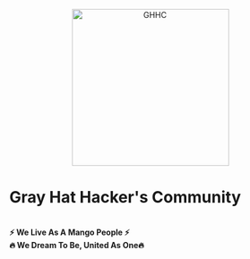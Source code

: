 
<p align="center"> <a href="#"><img title="GHHC" src="https://user-images.githubusercontent.com/80751079/119657947-666bcf00-be4e-11eb-81b6-8177ee7d7c98.png" height="280" width="280"></a></p>

<b><h1>Gray Hat Hacker's Community</h1></b>
<br>
<b>⚡ We Live As A Mango People ⚡<br>
🔥 We Dream To Be, United As One🔥<br></b>

